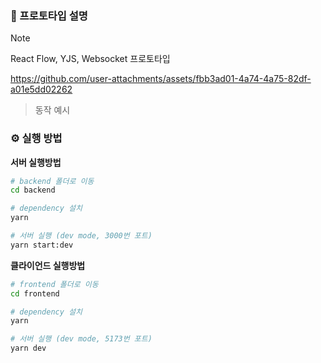 ### 🐰 프로토타입 설명
> [!NOTE]
> React Flow, YJS, Websocket 프로토타입

https://github.com/user-attachments/assets/fbb3ad01-4a74-4a75-82df-a01e5dd02262

> 동작 예시

### ⚙️ 실행 방법

**서버 실행방법**
```bash
# backend 폴더로 이동
cd backend

# dependency 설치
yarn

# 서버 실행 (dev mode, 3000번 포트)
yarn start:dev
```
**클라이언드 실행방법**
```bash
# frontend 폴더로 이동
cd frontend

# dependency 설치
yarn

# 서버 실행 (dev mode, 5173번 포트)
yarn dev
```

